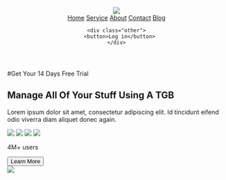 

<header>
  <nav>
    <div class="logo">
      <img src="https://images.unsplash.com/photo-1533794318766-897f4d50cb39?crop=entropy&cs=tinysrgb&fm=jpg&ixid=MnwzMjM4NDZ8MHwxfHJhbmRvbXx8fHx8fHx8fDE2NTg0MDUyMDk&ixlib=rb-1.2.1&q=80">
    </div>
    <div class="items">
      <a href="#" class="active">Home</a>
      <a href="#">Service</a>
      <a href="#">About</a>
      <a href="#">Contact</a>
      <a href="#">Blog</a>
    </div>

    <div class="other">
      <button>Log in</button>
    </div>
  </nav>
</header>

<!-- Hero Section -->
<section>
  <div class="container">
    <div class="row">
      <div class="info">
        <p class="short-info">#Get Your 14 Days Free Trial</p>
        <h2 class="hero-heading">Manage All Of Your Stuff Using A TGB</h2>
        <p class="hero-sub-heading">Lorem ipsum dolor sit amet, consectetur adipiscing elit. Id tincidunt eifend odio viverra diam aliquet donec again.</p>
        <div class="users">
          <img src="https://images.unsplash.com/photo-1492562080023-ab3db95bfbce?crop=entropy&cs=tinysrgb&fm=jpg&ixid=MnwzMjM4NDZ8MHwxfHJhbmRvbXx8fHx8fHx8fDE2NTg0MTM4Nzk&ixlib=rb-1.2.1&q=80" class="img-fluid user">
          <img src="https://images.unsplash.com/photo-1524250502761-1ac6f2e30d43?crop=entropy&cs=tinysrgb&fm=jpg&ixid=MnwzMjM4NDZ8MHwxfHJhbmRvbXx8fHx8fHx8fDE2NTg0MTM4Nzk&ixlib=rb-1.2.1&q=80" class="img-fluid user">
          <img src="https://images.unsplash.com/photo-1522556189639-b150ed9c4330?crop=entropy&cs=tinysrgb&fm=jpg&ixid=MnwzMjM4NDZ8MHwxfHJhbmRvbXx8fHx8fHx8fDE2NTg0MTM4Nzk&ixlib=rb-1.2.1&q=80" class="img-fluid user">
          <img src="https://images.unsplash.com/photo-1534614971-6be99a7a3ffd?crop=entropy&cs=tinysrgb&fm=jpg&ixid=MnwzMjM4NDZ8MHwxfHJhbmRvbXx8fHx8fHx8fDE2NTg0MTM4Nzk&ixlib=rb-1.2.1&q=80" class="img-fluid user">
          <p>4M+ users</p>
        </div>
        <button class="learn-more">
          Learn More</button>
      </div>
      <div class="hero-image">
        <img src="https://images.unsplash.com/photo-1519326882834-04c334752f58?crop=entropy&cs=tinysrgb&fm=jpg&ixid=MnwzMjM4NDZ8MHwxfHJhbmRvbXx8fHx8fHx8fDE2NTg0MDUxMzU&ixlib=rb-1.2.1&q=80" class="img-fluid">
      </div>
